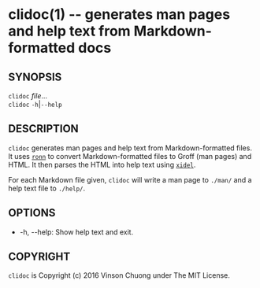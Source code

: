 # clidoc(1) -- generates man pages and help text from Markdown-formatted docs

## SYNOPSIS
`clidoc` _file_...<br>
`clidoc` `-h`|`--help`<br>

## DESCRIPTION
`clidoc` generates man pages and help text from Markdown-formatted files. It
uses [`ronn`](https://github.com/rtomayko/ronn) to convert Markdown-formatted
files to Groff (man pages) and HTML. It then parses the HTML into help text
using [`xidel`](http://videlibri.sourceforge.net/xidel.html).

For each Markdown file given, `clidoc` will write a man page to `./man/` and a
help text file to `./help/`.

## OPTIONS
* -h, --help:
  Show help text and exit.

## COPYRIGHT
`clidoc` is Copyright (c) 2016 Vinson Chuong under The MIT License.
